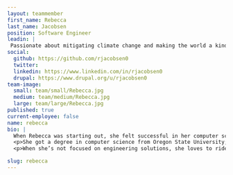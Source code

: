 ```yaml
---
layout: teammember
first_name: Rebecca
last_name: Jacobsen
position: Software Engineer
leadin: |
 Passionate about mitigating climate change and making the world a kinder place, it’s no surprise Rebecca has made ThinkShout her new home!
social:
  github: https://github.com/rjacobsen0
  twitter:
  linkedin: https://www.linkedin.com/in/rjacobsen0
  drupal: https://www.drupal.org/u/rjacobsen0
team-image:
  small: team/small/Rebecca.jpg
  medium: team/medium/Rebecca.jpg
  large: team/large/Rebecca.jpg
published: true
current-employee: false
name: rebecca
bio: |
  When Rebecca was starting out, she felt successful in her computer science classes, seeing results from concept to working software. Moreover, she wanted to make things and serve people. She remembers thinking computers would change the world; and that they have!
  <p>She got a degree in computer science from Oregon State University; and after graduating worked on a non-linear video editor, followed by printer networking. After taking a pause to raise her family, she went back to university for a master’s degree; and finished with a degree in Public Administration on the Environment and Natural Resources track. Along the way she got a certificate in Community and Regional Planning. After graduating she went to work for Oregon DEQ and worked on software to allow drivers to get their emissions test results over the internet. She then worked as part of a team that created software to save fish from dams -- software that has created a lasting impact. Now she’s looking forward to helping nonprofits communicate their missions to the world.
  <p>When she’s not focused on engineering solutions, she loves to ride her bike, is a photographer, and volunteers with Represent.Us and 350.org.

slug: rebecca
---
```

